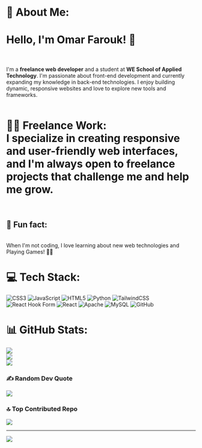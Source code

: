# 💫 About Me:
# Hello, I'm Omar Farouk! 👋<br><br>
I'm a **freelance web developer** and a student at **WE School of Applied Technology**. I'm passionate about front-end development and currently expanding my knowledge in back-end technologies. I enjoy building dynamic, responsive websites and love to explore new tools and frameworks.<br><br>
# 👨‍💻 Freelance Work:<br>I specialize in creating responsive and user-friendly web interfaces, and I'm always open to freelance projects that challenge me and help me grow.<br><br>
## 💬 Fun fact:
<br>When I'm not coding, I love learning about new web technologies and Playing Games! 🎨✨<br>


# 💻 Tech Stack:
![CSS3](https://img.shields.io/badge/css3-%231572B6.svg?style=for-the-badge&logo=css3&logoColor=white) ![JavaScript](https://img.shields.io/badge/javascript-%23323330.svg?style=for-the-badge&logo=javascript&logoColor=%23F7DF1E) ![HTML5](https://img.shields.io/badge/html5-%23E34F26.svg?style=for-the-badge&logo=html5&logoColor=white) ![Python](https://img.shields.io/badge/python-3670A0?style=for-the-badge&logo=python&logoColor=ffdd54) ![TailwindCSS](https://img.shields.io/badge/tailwindcss-%2338B2AC.svg?style=for-the-badge&logo=tailwind-css&logoColor=white) ![React Hook Form](https://img.shields.io/badge/React%20Hook%20Form-%23EC5990.svg?style=for-the-badge&logo=reacthookform&logoColor=white) ![React](https://img.shields.io/badge/react-%2320232a.svg?style=for-the-badge&logo=react&logoColor=%2361DAFB) ![Apache](https://img.shields.io/badge/apache-%23D42029.svg?style=for-the-badge&logo=apache&logoColor=white) ![MySQL](https://img.shields.io/badge/mysql-4479A1.svg?style=for-the-badge&logo=mysql&logoColor=white) ![GitHub](https://img.shields.io/badge/github-%23121011.svg?style=for-the-badge&logo=github&logoColor=white)
# 📊 GitHub Stats:
![](https://github-readme-stats.vercel.app/api?username=3omarfarok&theme=dark&hide_border=false&include_all_commits=false&count_private=false)<br/>
![](https://github-readme-streak-stats.herokuapp.com/?user=3omarfarok&theme=dark&hide_border=false)<br/>
![](https://github-readme-stats.vercel.app/api/top-langs/?username=3omarfarok&theme=dark&hide_border=false&include_all_commits=false&count_private=false&layout=compact)

### ✍️ Random Dev Quote
![](https://quotes-github-readme.vercel.app/api?type=horizontal&theme=radical)

### 🔝 Top Contributed Repo
![](https://github-contributor-stats.vercel.app/api?username=3omarfarok&limit=5&theme=dark&combine_all_yearly_contributions=true)

---
[![](https://visitcount.itsvg.in/api?id=3omarfarok&icon=0&color=3)](https://visitcount.itsvg.in)

<!-- Proudly created with GPRM ( https://gprm.itsvg.in ) -->
